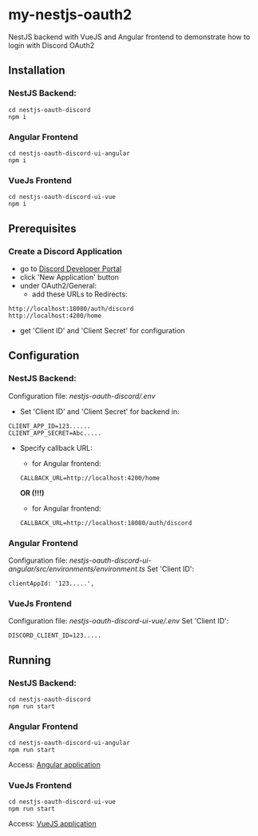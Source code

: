 # my-nestjs-oauth2
NestJS backend with VueJS and Angular frontend to demonstrate how to login with Discord OAuth2 

## Installation

### NestJS Backend:
```
cd nestjs-oauth-discord
npm i
```

### Angular Frontend
```
cd nestjs-oauth-discord-ui-angular
npm i
```

### VueJs Frontend 
```
cd nestjs-oauth-discord-ui-vue
npm i
```

## Prerequisites
### Create a Discord Application
- go to [Discord Developer Portal](https://discord.com/developers/applications)
- click 'New Application' button
- under OAuth2/General:
  - add these URLs to Redirects:
```
http://localhost:18080/auth/discord
http://localhost:4200/home
```
  - get 'Client ID' and 'Client Secret' for configuration

## Configuration
### NestJS Backend:
Configuration file: _nestjs-oauth-discord/.env_
- Set 'Client ID' and 'Client Secret' for backend in:
```
CLIENT_APP_ID=123......
CLIENT_APP_SECRET=Abc.....
```
- Specify callback URL:
  - for Angular frontend:
  ```
  CALLBACK_URL=http://localhost:4200/home
  ```
  **OR (!!!)**
  
  - for Angular frontend:
  ```
  CALLBACK_URL=http://localhost:18080/auth/discord
  ```
  
### Angular Frontend
Configuration file: _nestjs-oauth-discord-ui-angular/src/environments/environment.ts_
Set 'Client ID':
```
clientAppId: '123.....',
```

### VueJs Frontend
Configuration file: _nestjs-oauth-discord-ui-vue/.env_
Set 'Client ID':
```
DISCORD_CLIENT_ID=123.....
```

## Running
### NestJS Backend:
```
cd nestjs-oauth-discord
npm run start
```

### Angular Frontend
```
cd nestjs-oauth-discord-ui-angular
npm run start
```
Access: [Angular application](http://localhost:4200)

### VueJs Frontend 
```
cd nestjs-oauth-discord-ui-vue
npm run start
```
Access: [VueJS application](http://localhost:8081)
